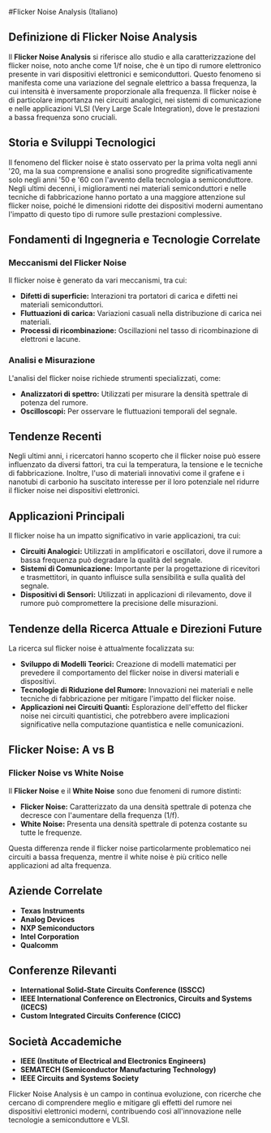 #Flicker Noise Analysis (Italiano)

## Definizione di Flicker Noise Analysis

Il **Flicker Noise Analysis** si riferisce allo studio e alla caratterizzazione del flicker noise, noto anche come 1/f noise, che è un tipo di rumore elettronico presente in vari dispositivi elettronici e semiconduttori. Questo fenomeno si manifesta come una variazione del segnale elettrico a bassa frequenza, la cui intensità è inversamente proporzionale alla frequenza. Il flicker noise è di particolare importanza nei circuiti analogici, nei sistemi di comunicazione e nelle applicazioni VLSI (Very Large Scale Integration), dove le prestazioni a bassa frequenza sono cruciali.

## Storia e Sviluppi Tecnologici

Il fenomeno del flicker noise è stato osservato per la prima volta negli anni '20, ma la sua comprensione e analisi sono progredite significativamente solo negli anni '50 e '60 con l'avvento della tecnologia a semiconduttore. Negli ultimi decenni, i miglioramenti nei materiali semiconduttori e nelle tecniche di fabbricazione hanno portato a una maggiore attenzione sul flicker noise, poiché le dimensioni ridotte dei dispositivi moderni aumentano l'impatto di questo tipo di rumore sulle prestazioni complessive.

## Fondamenti di Ingegneria e Tecnologie Correlate

### Meccanismi del Flicker Noise

Il flicker noise è generato da vari meccanismi, tra cui:

- **Difetti di superficie:** Interazioni tra portatori di carica e difetti nei materiali semiconduttori.
- **Fluttuazioni di carica:** Variazioni casuali nella distribuzione di carica nei materiali.
- **Processi di ricombinazione:** Oscillazioni nel tasso di ricombinazione di elettroni e lacune.

### Analisi e Misurazione

L'analisi del flicker noise richiede strumenti specializzati, come:

- **Analizzatori di spettro:** Utilizzati per misurare la densità spettrale di potenza del rumore.
- **Oscilloscopi:** Per osservare le fluttuazioni temporali del segnale.

## Tendenze Recenti

Negli ultimi anni, i ricercatori hanno scoperto che il flicker noise può essere influenzato da diversi fattori, tra cui la temperatura, la tensione e le tecniche di fabbricazione. Inoltre, l'uso di materiali innovativi come il grafene e i nanotubi di carbonio ha suscitato interesse per il loro potenziale nel ridurre il flicker noise nei dispositivi elettronici.

## Applicazioni Principali

Il flicker noise ha un impatto significativo in varie applicazioni, tra cui:

- **Circuiti Analogici:** Utilizzati in amplificatori e oscillatori, dove il rumore a bassa frequenza può degradare la qualità del segnale.
- **Sistemi di Comunicazione:** Importante per la progettazione di ricevitori e trasmettitori, in quanto influisce sulla sensibilità e sulla qualità del segnale.
- **Dispositivi di Sensori:** Utilizzati in applicazioni di rilevamento, dove il rumore può compromettere la precisione delle misurazioni.

## Tendenze della Ricerca Attuale e Direzioni Future

La ricerca sul flicker noise è attualmente focalizzata su:

- **Sviluppo di Modelli Teorici:** Creazione di modelli matematici per prevedere il comportamento del flicker noise in diversi materiali e dispositivi.
- **Tecnologie di Riduzione del Rumore:** Innovazioni nei materiali e nelle tecniche di fabbricazione per mitigare l'impatto del flicker noise.
- **Applicazioni nei Circuiti Quanti:** Esplorazione dell'effetto del flicker noise nei circuiti quantistici, che potrebbero avere implicazioni significative nella computazione quantistica e nelle comunicazioni.

## Flicker Noise: A vs B

### Flicker Noise vs White Noise

Il **Flicker Noise** e il **White Noise** sono due fenomeni di rumore distinti:

- **Flicker Noise:** Caratterizzato da una densità spettrale di potenza che decresce con l'aumentare della frequenza (1/f).
- **White Noise:** Presenta una densità spettrale di potenza costante su tutte le frequenze.

Questa differenza rende il flicker noise particolarmente problematico nei circuiti a bassa frequenza, mentre il white noise è più critico nelle applicazioni ad alta frequenza.

## Aziende Correlate

- **Texas Instruments**
- **Analog Devices**
- **NXP Semiconductors**
- **Intel Corporation**
- **Qualcomm**

## Conferenze Rilevanti

- **International Solid-State Circuits Conference (ISSCC)**
- **IEEE International Conference on Electronics, Circuits and Systems (ICECS)**
- **Custom Integrated Circuits Conference (CICC)**

## Società Accademiche

- **IEEE (Institute of Electrical and Electronics Engineers)**
- **SEMATECH (Semiconductor Manufacturing Technology)**
- **IEEE Circuits and Systems Society**

Flicker Noise Analysis è un campo in continua evoluzione, con ricerche che cercano di comprendere meglio e mitigare gli effetti del rumore nei dispositivi elettronici moderni, contribuendo così all'innovazione nelle tecnologie a semiconduttore e VLSI.
